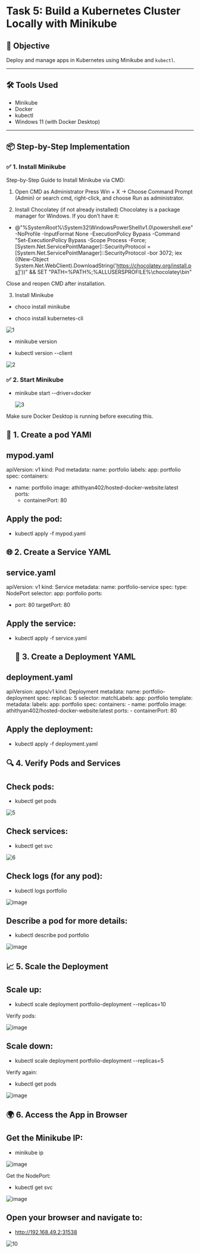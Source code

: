 # Task 5: Build a Kubernetes Cluster Locally with Minikube

## 🎯 Objective
Deploy and manage apps in Kubernetes using Minikube and `kubectl`.

---

## 🛠 Tools Used
- Minikube
- Docker
- kubectl
- Windows 11 (with Docker Desktop)

---

## 📦 Step-by-Step Implementation
### ✅ 1. Install Minikube
Step-by-Step Guide to Install Minikube via CMD:

1. Open CMD as Administrator
Press Win + X → Choose Command Prompt (Admin) or search cmd, right-click, and choose Run as administrator.

2. Install Chocolatey (if not already installed)
Chocolatey is a package manager for Windows. If you don’t have it:

- @"%SystemRoot%\System32\WindowsPowerShell\v1.0\powershell.exe" -NoProfile -InputFormat None -ExecutionPolicy Bypass -Command "Set-ExecutionPolicy Bypass -Scope Process -Force; [System.Net.ServicePointManager]::SecurityProtocol = [System.Net.ServicePointManager]::SecurityProtocol -bor 3072; iex ((New-Object System.Net.WebClient).DownloadString('https://chocolatey.org/install.ps1'))" && SET "PATH=%PATH%;%ALLUSERSPROFILE%\chocolatey\bin"

Close and reopen CMD after installation.

3. Install Minikube

- choco install minikube

- choco install kubernetes-cli

![1](https://github.com/user-attachments/assets/1630c954-7ac1-4f81-b7a5-5ef7eeaf6f35)

- minikube version

- kubectl version --client


![2](https://github.com/user-attachments/assets/684705df-c397-4c4d-a5e6-df3a88d16e7c)

### ✅ 2. Start Minikube

- minikube start --driver=docker

  ![3](https://github.com/user-attachments/assets/87129b74-dc4c-416b-9fb5-a5cf840140cf)

Make sure Docker Desktop is running before executing this.

## 📁 1. Create a pod YAMl
## mypod.yaml

apiVersion: v1
kind: Pod
metadata:
  name: portfolio
  labels:
    app: portfolio
spec:
  containers:
  - name: portfolio
    image: athithyan402/hosted-docker-website:latest
    ports:
    - containerPort: 80
   
## Apply the pod:

- kubectl apply -f mypod.yaml
 
## 🌐 2. Create a Service YAML
## service.yaml

apiVersion: v1
kind: Service
metadata:
  name: portfolio-service
spec:
  type: NodePort
  selector:
    app: portfolio
  ports:
  - port: 80
    targetPort: 80
    
## Apply the service:

- kubectl apply -f service.yaml

  ## 📁 3. Create a Deployment YAML
## deployment.yaml

apiVersion: apps/v1
kind: Deployment
metadata:
  name: portfolio-deployment
spec:
  replicas: 5
  selector:
    matchLabels:
      app: portfolio
  template:
    metadata:
      labels:
        app: portfolio
    spec:
      containers:
      - name: portfolio
        image: athithyan402/hosted-docker-website:latest
        ports:
        - containerPort: 80
## Apply the deployment:

- kubectl apply -f deployment.yaml
  
## 🔍 4. Verify Pods and Services
## Check pods:

- kubectl get pods

![5](https://github.com/user-attachments/assets/2ad9683e-fb58-42cc-8f32-84b59c6eaee9)

## Check services:

- kubectl get svc

![6](https://github.com/user-attachments/assets/0c001c50-a576-47c2-836c-97af86d62da7)

## Check logs (for any pod):

- kubectl logs portfolio

![image](https://github.com/user-attachments/assets/d27d3ad6-d4d4-4b80-96a6-eed8fd883f83)

## Describe a pod for more details:

- kubectl describe pod portfolio

![image](https://github.com/user-attachments/assets/6828b498-2e11-4838-9d38-5ce14416e711)

## 📈 5. Scale the Deployment
## Scale up:

- kubectl scale deployment portfolio-deployment --replicas=10

Verify pods:

![image](https://github.com/user-attachments/assets/9748ce78-ab13-473a-b6e8-b9615fe33722)

## Scale down:

- kubectl scale deployment portfolio-deployment --replicas=5


Verify again:

- kubectl get pods

![image](https://github.com/user-attachments/assets/101ce9c8-c3fd-4979-998f-1b9bac95097e)


## 🌍 6. Access the App in Browser
## Get the Minikube IP:

- minikube ip

![image](https://github.com/user-attachments/assets/fe994f75-3522-47f9-a613-6a9dd10cc642)


Get the NodePort:

- kubectl get svc

![image](https://github.com/user-attachments/assets/cadbe1b8-6c94-450e-984e-8456dd3e0eb6)


## Open your browser and navigate to:

- http://192.168.49.2:31538

![10](https://github.com/user-attachments/assets/8fa4daeb-8194-41cb-afcc-71399f51a887)
